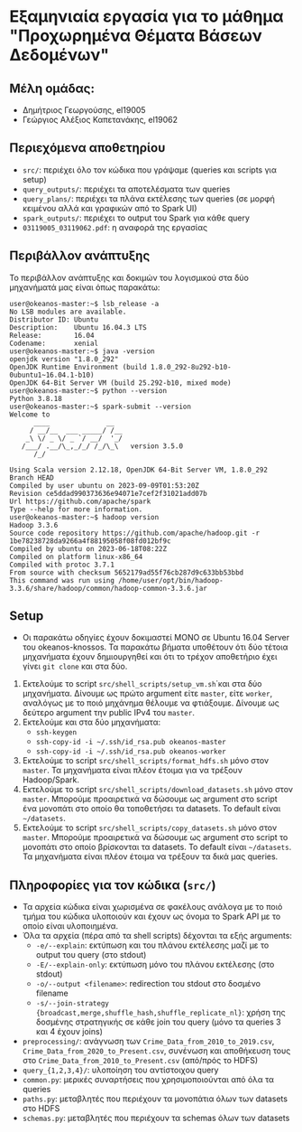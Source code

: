 # Εξαμηνιαία εργασία για το μάθημα "Προχωρημένα Θέματα Βάσεων Δεδομένων"

## Μέλη ομάδας:
* Δημήτριος Γεωργούσης, el19005
* Γεώργιος Αλέξιος Καπετανάκης, el19062

## Περιεχόμενα αποθετηρίου
* `src/`: περιέχει όλο τον κώδικα που γράψαμε (queries και scripts για setup)
* `query_outputs/`: περιέχει τα αποτελέσματα των queries
* `query_plans/`: περιέχει τα πλάνα εκτέλεσης των queries (σε μορφή κειμένου αλλά και γραφικών από το Spark UI)
* `spark_outputs/`: περιέχει το output του Spark για κάθε query
* `03119005_03119062.pdf`: η αναφορά της εργασίας

## Περιβάλλον ανάπτυξης
Το περιβάλλον ανάπτυξης και δοκιμών του λογισμικού στα δύο μηχανήματά μας είναι όπως παρακάτω:


```
user@okeanos-master:~$ lsb_release -a
No LSB modules are available.
Distributor ID: Ubuntu
Description:    Ubuntu 16.04.3 LTS
Release:        16.04
Codename:       xenial
user@okeanos-master:~$ java -version
openjdk version "1.8.0_292"
OpenJDK Runtime Environment (build 1.8.0_292-8u292-b10-0ubuntu1~16.04.1-b10)
OpenJDK 64-Bit Server VM (build 25.292-b10, mixed mode)
user@okeanos-master:~$ python --version
Python 3.8.18
user@okeanos-master:~$ spark-submit --version
Welcome to
      ____              __
     / __/__  ___ _____/ /__
    _\ \/ _ \/ _ `/ __/  '_/
   /___/ .__/\_,_/_/ /_/\_\   version 3.5.0
      /_/

Using Scala version 2.12.18, OpenJDK 64-Bit Server VM, 1.8.0_292
Branch HEAD
Compiled by user ubuntu on 2023-09-09T01:53:20Z
Revision ce5ddad990373636e94071e7cef2f31021add07b
Url https://github.com/apache/spark
Type --help for more information.
user@okeanos-master:~$ hadoop version
Hadoop 3.3.6
Source code repository https://github.com/apache/hadoop.git -r 1be78238728da9266a4f88195058f08fd012bf9c
Compiled by ubuntu on 2023-06-18T08:22Z
Compiled on platform linux-x86_64
Compiled with protoc 3.7.1
From source with checksum 5652179ad55f76cb287d9c633bb53bbd
This command was run using /home/user/opt/bin/hadoop-3.3.6/share/hadoop/common/hadoop-common-3.3.6.jar
```

## Setup
* Οι παρακάτω οδηγίες έχουν δοκιμαστεί ΜΟΝΟ σε Ubuntu 16.04 Server του okeanos-knossos. Τα παρακάτω βήματα υποθέτουν ότι δύο τέτοια μηχανήματα έχουν δημιουργηθεί και ότι το τρέχον αποθετήριο έχει γίνει `git clone` και στα δύο.

1. Εκτελούμε το script `src/shell_scripts/setup_vm.sh`΄και στα δύο μηχανήματα. Δίνουμε ως πρώτο argument είτε `master`, είτε `worker`, αναλόγως με το ποιό μηχάνημα θέλουμε να φτιάξουμε. Δίνουμε ως δεύτερο argument την public IPv4 του `master`.
2. Εκτελούμε και στα δύο μηχανήματα:
   * `ssh-keygen`
   * `ssh-copy-id -i ~/.ssh/id_rsa.pub okeanos-master`
   * `ssh-copy-id -i ~/.ssh/id_rsa.pub okeanos-worker`
4. Εκτελούμε το script `src/shell_scripts/format_hdfs.sh` μόνο στον `master`. Τα μηχανήματα είναι πλέον έτοιμα για να τρέξουν Hadoop/Spark.
5. Εκτελούμε το script `src/shell_scripts/download_datasets.sh` μόνο στον `master`. Μπορούμε προαιρετικά να δώσουμε ως argument στο script ένα μονοπάτι στο οποίο θα τοποθετήσει τα datasets. Το default είναι `~/datasets`.
6. Εκτελούμε το script `src/shell_scripts/copy_datasets.sh` μόνο στον `master`. Μπορούμε προαιρετικά να δώσουμε ως argument στο script το μονοπάτι στο οποίο βρίσκονται τα datasets. Το default είναι `~/datasets`. Τα μηχανήματα είναι πλέον έτοιμα να τρέξουν τα δικά μας queries.

## Πληροφορίες για τον κώδικα (`src/`)
* Τα αρχεία κώδικα είναι χωρισμένα σε φακέλους ανάλογα με το ποιό τμήμα του κώδικα υλοποιούν και έχουν ως όνομα το Spark API με το οποίο είναι υλοποιημένα.
* Όλα τα αρχεία (πέρα από τα shell scripts) δέχονται τα εξής arguments:
  * `-e/--explain`: εκτύπωση και του πλάνου εκτέλεσης μαζί με το output του query (στο stdout)
  * `-E/--explain-only`: εκτύπωση μόνο του πλάνου εκτέλεσης (στο stdout)
  * `-o/--output <filename>`: redirection του stdout στο δοσμένο filename
  * `-s/--join-strategy {broadcast,merge,shuffle_hash,shuffle_replicate_nl}`: χρήση της δοσμένης στρατηγικής σε κάθε join του query (μόνο τα queries 3 και 4 έχουν joins)
* `preprocessing/`: ανάγνωση των `Crime_Data_from_2010_to_2019.csv`, `Crime_Data_from_2020_to_Present.csv`, συνένωση και αποθήκευση τους στο `Crime_Data_from_2010_to_Present.csv` (από/πρός το HDFS)
* `query_{1,2,3,4}/`: υλοποίηση του αντίστοιχου query
* `common.py`: μερικές συναρτήσεις που χρησιμοποιούνται από όλα τα queries
* `paths.py`: μεταβλητές που περιέχουν τα μονοπάτια όλων των datasets στο HDFS
* `schemas.py`: μεταβλητές που περιέχουν τα schemas όλων των datasets
